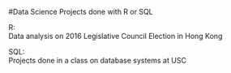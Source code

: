 #Data Science Projects done with R or SQL

R:  
  Data analysis on 2016 Legislative Council Election in Hong Kong  
    

SQL:  
  Projects done in a class on database systems at USC
